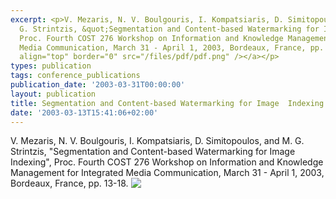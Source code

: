 ```yaml
---
excerpt: <p>V. Mezaris, N. V. Boulgouris, I. Kompatsiaris, D. Simitopoulos, and M.
  G. Strintzis, &quot;Segmentation and Content-based Watermarking for Image Indexing&quot;,
  Proc. Fourth COST 276 Workshop on Information and Knowledge Management for Integrated
  Media Communication, March 31 - April 1, 2003, Bordeaux, France, pp. 13-18. <a href="/files/pdf/cost276_4.pdf"><img
  align="top" border="0" src="/files/pdf/pdf.png" /></a></p>
types: publication
tags: conference_publications
publication_date: '2003-03-31T00:00:00'
layout: publication
title: Segmentation and Content-based Watermarking for Image  Indexing
date: '2003-03-13T15:41:06+02:00'
---
```

<p>V. Mezaris, N. V. Boulgouris, I. Kompatsiaris, D. Simitopoulos, and M. G. Strintzis, &quot;Segmentation and Content-based Watermarking for Image Indexing&quot;, Proc. Fourth COST 276 Workshop on Information and Knowledge Management for Integrated Media Communication, March 31 - April 1, 2003, Bordeaux, France, pp. 13-18. <a href="/files/pdf/cost276_4.pdf"><img align="top" border="0" src="/files/pdf/pdf.png" /></a></p>
